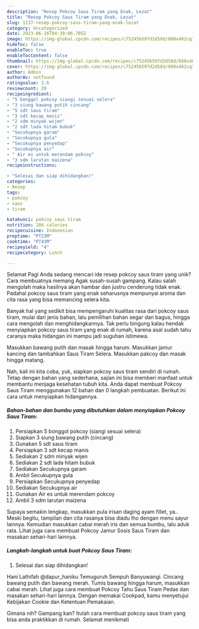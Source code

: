 ```yaml
---
description: "Resep Pokcoy Saus Tiram yang Enak, Lezat"
title: "Resep Pokcoy Saus Tiram yang Enak, Lezat"
slug: 1137-resep-pokcoy-saus-tiram-yang-enak-lezat
category: Uncategorized
date: 2023-06-16T04:39:06.705Z
image: https://img-global.cpcdn.com/recipes/c75245b597d2d58d/680x482cq70/pokcoy-saus-tiram-foto-resep-utama.jpg
hideToc: false
enableToc: true
enableTocContent: false
thumbnail: https://img-global.cpcdn.com/recipes/c75245b597d2d58d/680x482cq70/pokcoy-saus-tiram-foto-resep-utama.jpg
cover: https://img-global.cpcdn.com/recipes/c75245b597d2d58d/680x482cq70/pokcoy-saus-tiram-foto-resep-utama.jpg
author: Admin
authorAv: notfound
ratingvalue: 3.6
reviewcount: 20
recipeingredient:
- "5 bonggol pokcoy siangi sesuai selera"
- "3 siung bawang putih cincang"
- "5 sdt saus tiram"
- "3 sdt kecap manis"
- "2 sdm minyak wijen"
- "2 sdt lada hitam bubuk"
- "Secukupnya garam"
- "Secukupnya gula"
- "Secukupnya penyedap"
- "Secukupnya air"
- " Air es untuk merendam pokcoy"
- "3 sdm larutan maizena"
recipeinstructions:

- "Selesai dan siap dihidangkan!"
categories:
- Resep
tags:
- pokcoy
- saus
- tiram

katakunci: pokcoy saus tiram 
nutrition: 204 calories
recipecuisine: Indonesian
preptime: "PT23M"
cooktime: "PT43M"
recipeyield: "4"
recipecategory: Lunch

---
```



Selamat Pagi Anda sedang mencari ide resep pokcoy saus tiram yang unik? Cara membuatnya memang Agak susah-susah gampang. Kalau salah mengolah maka hasilnya akan hambar dan justru cenderung tidak enak. Padahal pokcoy saus tiram yang enak seharusnya mempunyai aroma dan cita rasa yang bisa memancing selera kita.


Banyak hal yang sedikit bisa mempengaruhi kualitas rasa dari pokcoy saus tiram, mulai dari jenis bahan, lalu pemilihan bahan segar dan bagus, hingga cara mengolah dan menghidangkannya. Tak perlu bingung kalau hendak menyiapkan pokcoy saus tiram yang enak di rumah, karena asal sudah tahu caranya maka hidangan ini mampu jadi suguhan istimewa.

Masukkan bawang putih dan masak hingga harum. Masukkan jamur kancing dan tambahkan Saus Tiram Selera. Masukkan pakcoy dan masak hingga matang.


Nah, kali ini kita coba, yuk, siapkan pokcoy saus tiram sendiri di rumah. Tetap dengan bahan yang sederhana, sajian ini bisa memberi manfaat untuk membantu menjaga kesehatan tubuh kita. Anda dapat membuat Pokcoy Saus Tiram menggunakan 12 bahan dan 0 langkah pembuatan. Berikut ini cara untuk menyiapkan hidangannya.

<!--inarticleads1-->

##### Bahan-bahan dan bumbu yang dibutuhkan dalam menyiapkan Pokcoy Saus Tiram:

1. Persiapkan 5 bonggol pokcoy (siangi sesuai selera)
1. Siapkan 3 siung bawang putih (cincang)
1. Gunakan 5 sdt saus tiram
1. Persiapkan 3 sdt kecap manis
1. Sediakan 2 sdm minyak wijen
1. Sediakan 2 sdt lada hitam bubuk
1. Sediakan Secukupnya garam
1. Ambil Secukupnya gula
1. Persiapkan Secukupnya penyedap
1. Sediakan Secukupnya air
1. Gunakan  Air es untuk merendam pokcoy
1. Ambil 3 sdm larutan maizena


Supaya semakin lengkap, masukkan pula irisan daging ayam fillet, ya.. Meski begitu, tampilan dan cita rasanya bisa diadu lho dengan menu sayur lainnya. Kemudian masukkan cabai merah iris dan semua bumbu, lalu aduk rata. Lihat juga cara membuat Pokcoy Jamur Sosis Saus Tiram dan masakan sehari-hari lainnya. 

<!--inarticleads2-->

##### Langkah-langkah untuk buat Pokcoy Saus Tiram:


1. Selesai dan siap dihidangkan!

Hani Lathifah @dapur_haniku Temuguruh Sempuh Banyuwangi. Cincang bawang putih dan bawang merah. Tumis bawang hingga harum, masukkan cabai merah. Lihat juga cara membuat Pokcoy Tahu Saus Tiram Pedas dan masakan sehari-hari lainnya. Dengan memakai Cookpad, kamu menyetujui Kebijakan Cookie dan Ketentuan Pemakaian. 

Gimana nih? Gampang kan? Itulah cara membuat pokcoy saus tiram yang bisa anda praktikkan di rumah. Selamat menikmati

